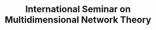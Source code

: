 ---
dateStart: 2010-02-19
dateEnd: 2010-02-20
title: "International Seminar on Multidimensional Network Theory"
venue: "University of Southern California"
organizer: Noshir Contractor
credit:
city: Los Angeles
state: CA
country: USA
pdfLink:
venueImages:
---